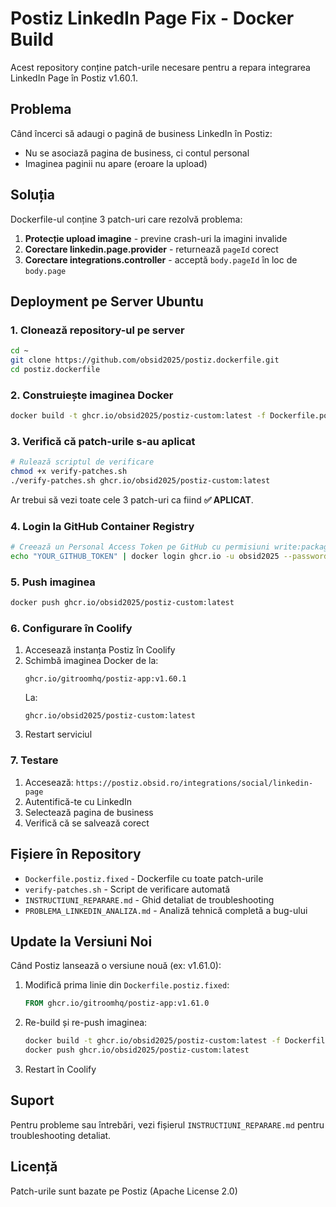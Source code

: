 # Postiz LinkedIn Page Fix - Docker Build

Acest repository conține patch-urile necesare pentru a repara integrarea LinkedIn Page în Postiz v1.60.1.

## Problema

Când încerci să adaugi o pagină de business LinkedIn în Postiz:
- Nu se asociază pagina de business, ci contul personal
- Imaginea paginii nu apare (eroare la upload)

## Soluția

Dockerfile-ul conține 3 patch-uri care rezolvă problema:
1. **Protecție upload imagine** - previne crash-uri la imagini invalide
2. **Corectare linkedin.page.provider** - returnează `pageId` corect
3. **Corectare integrations.controller** - acceptă `body.pageId` în loc de `body.page`

## Deployment pe Server Ubuntu

### 1. Clonează repository-ul pe server

```bash
cd ~
git clone https://github.com/obsid2025/postiz.dockerfile.git
cd postiz.dockerfile
```

### 2. Construiește imaginea Docker

```bash
docker build -t ghcr.io/obsid2025/postiz-custom:latest -f Dockerfile.postiz.fixed .
```

### 3. Verifică că patch-urile s-au aplicat

```bash
# Rulează scriptul de verificare
chmod +x verify-patches.sh
./verify-patches.sh ghcr.io/obsid2025/postiz-custom:latest
```

Ar trebui să vezi toate cele 3 patch-uri ca fiind **✅ APLICAT**.

### 4. Login la GitHub Container Registry

```bash
# Creează un Personal Access Token pe GitHub cu permisiuni write:packages
echo "YOUR_GITHUB_TOKEN" | docker login ghcr.io -u obsid2025 --password-stdin
```

### 5. Push imaginea

```bash
docker push ghcr.io/obsid2025/postiz-custom:latest
```

### 6. Configurare în Coolify

1. Accesează instanța Postiz în Coolify
2. Schimbă imaginea Docker de la:
   ```
   ghcr.io/gitroomhq/postiz-app:v1.60.1
   ```
   La:
   ```
   ghcr.io/obsid2025/postiz-custom:latest
   ```
3. Restart serviciul

### 7. Testare

1. Accesează: `https://postiz.obsid.ro/integrations/social/linkedin-page`
2. Autentifică-te cu LinkedIn
3. Selectează pagina de business
4. Verifică că se salvează corect

## Fișiere în Repository

- `Dockerfile.postiz.fixed` - Dockerfile cu toate patch-urile
- `verify-patches.sh` - Script de verificare automată
- `INSTRUCTIUNI_REPARARE.md` - Ghid detaliat de troubleshooting
- `PROBLEMA_LINKEDIN_ANALIZA.md` - Analiză tehnică completă a bug-ului

## Update la Versiuni Noi

Când Postiz lansează o versiune nouă (ex: v1.61.0):

1. Modifică prima linie din `Dockerfile.postiz.fixed`:
   ```dockerfile
   FROM ghcr.io/gitroomhq/postiz-app:v1.61.0
   ```

2. Re-build și re-push imaginea:
   ```bash
   docker build -t ghcr.io/obsid2025/postiz-custom:latest -f Dockerfile.postiz.fixed .
   docker push ghcr.io/obsid2025/postiz-custom:latest
   ```

3. Restart în Coolify

## Suport

Pentru probleme sau întrebări, vezi fișierul `INSTRUCTIUNI_REPARARE.md` pentru troubleshooting detaliat.

## Licență

Patch-urile sunt bazate pe Postiz (Apache License 2.0)
